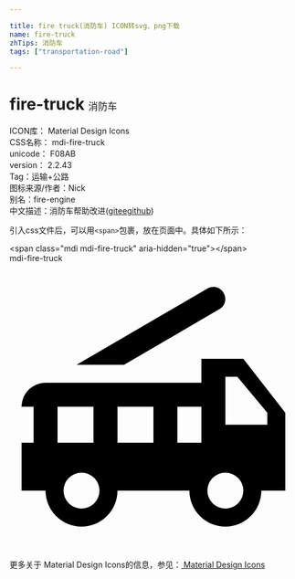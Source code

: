 ```yaml
---

title: fire truck(消防车) ICON转svg、png下载
name: fire-truck
zhTips: 消防车
tags: ["transportation-road"]

---
```


# fire-truck  <small style="font-size: 60%;font-weight: 100">消防车</small>


<div class="detail-page">
<p>
<span>
ICON库：
<span class="badge-secondary badge">Material Design Icons</span> 
</span>
<br/>
<span>
CSS名称：
<span class="badge-secondary badge">mdi-fire-truck</span> 
</span>
<br/>
<span>
unicode：
<span class="badge-secondary badge">F08AB</span> 
<copy-btn content='F08AB' btn-title=""></copy-btn>
<copy-btn :content='String.fromCodePoint(parseInt("F08AB", 16))' btn-title="复制U"></copy-btn>
</span>
<br/>
<span>
version：
<span class="badge-secondary badge">2.2.43</span> 
</span><br/><span>Tag：<span class="badge-light badge"><router-link to="/tags/transportation-road.html">运输+公路</router-link></span></span>
<br/>
<span>图标来源/作者：<span class="badge-light badge">Nick</span></span> 
<br/>
<span>别名：<span class="badge-light badge">fire-engine</span></span><br/><span class="zh-detail">中文描述：<span class="badge-primary badge">消防车</span><span class="help-link"><span>帮助改进</span>(<a href="https://gitee.com/liuwave/icon-helper/edit/master/json/material/fire-truck.json" target="_blank" rel="noopener noreferrer">gitee</a><a href="https://github.com/liuwave/icon-helper/edit/master/json/material/fire-truck.json" target="_blank" rel="noopener noreferrer">github</a></span>)</span><br/>
</p>
</div>
<div class="alert alert-dark">
  <i class="mdi mdi-fire-truck mdi-48px"></i>
  <i class="mdi mdi-fire-truck mdi-36px"></i>
  <i class="mdi mdi-fire-truck mdi-24px"></i>
  <i class="mdi mdi-fire-truck mdi-18px"></i>
</div>
<div>
  <p>引入css文件后，可以用<code>&lt;span&gt;</code>包裹，放在页面中。具体如下所示：    
  </p>
  <div class="alert alert-primary" style="font-size: 14px">
    &lt;span class="mdi mdi-fire-truck" aria-hidden="true"&gt;&lt;/span&gt;
    <copy-btn content='<span class="mdi mdi-fire-truck" aria-hidden="true"></span>'></copy-btn>
  </div>
  <div class="alert alert-secondary">
    <i class="mdi mdi-fire-truck"
    style="font-size: 24px"
    aria-hidden="true"></i> mdi-fire-truck
    <copy-btn content="mdi-fire-truck" btn-title="复制图标名称"></copy-btn>
  </div>
</div>
<div id="svg" class="svg-wrap">
<svg xmlns="http://www.w3.org/2000/svg" viewBox="0 0 24 24"><path d="M17.04,2C16.85,2 16.66,2.04 16.5,2.14L5.59,8.5H9.55L17.5,3.86C18,3.58 18.13,2.97 17.85,2.5C17.68,2.2 17.38,2 17.04,2M16,8V10H3A2,2 0 0,0 1,12H2V15H1V19H3A3,3 0 0,0 6,22A3,3 0 0,0 9,19H15A3,3 0 0,0 18,22A3,3 0 0,0 21,19H23V12.5L19.5,8H16M18,9.5H19L21.5,12.5V13.5H18V9.5M4,12H7V15H4V12M9,12H12V15H9V12M14,12H16V15H14V12M6,17.5A1.5,1.5 0 0,1 7.5,19A1.5,1.5 0 0,1 6,20.5A1.5,1.5 0 0,1 4.5,19A1.5,1.5 0 0,1 6,17.5M18,17.5A1.5,1.5 0 0,1 19.5,19A1.5,1.5 0 0,1 18,20.5A1.5,1.5 0 0,1 16.5,19A1.5,1.5 0 0,1 18,17.5Z" /></svg>
</div>
<detail full-name='mdi-fire-truck'></detail>
    
<div><p>更多关于 Material Design Icons的信息，参见：<a target="_blank" href="https://iconhelper.cn/material.html"> Material Design Icons</a>
</p></div>
